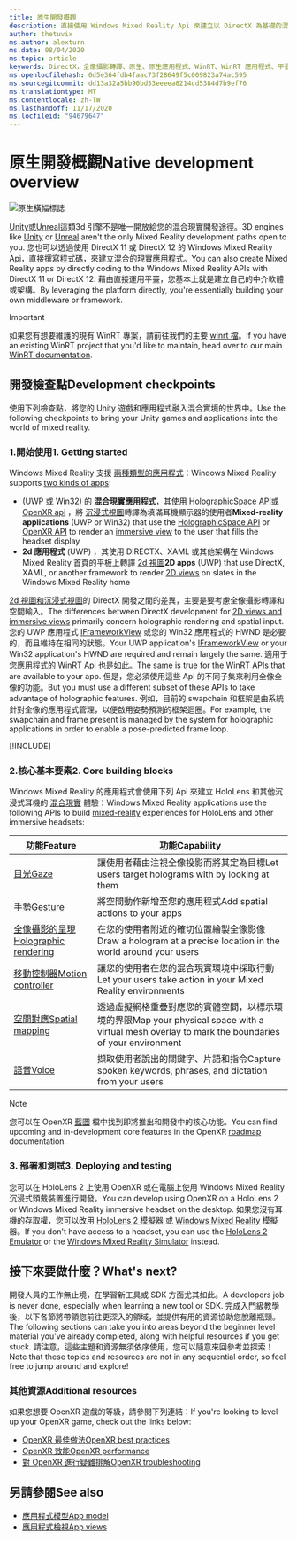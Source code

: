 ```yaml
---
title: 原生開發概觀
description: 直接使用 Windows Mixed Reality Api 來建立以 DirectX 為基礎的混合現實引擎。
author: thetuvix
ms.author: alexturn
ms.date: 08/04/2020
ms.topic: article
keywords: DirectX，全像攝影轉譯、原生、原生應用程式、WinRT、WinRT 應用程式、平臺 Api、自訂引擎、中介軟體、混合現實耳機、windows mixed reality 耳機、虛擬實境耳機
ms.openlocfilehash: 0d5e364fdb4faac73f28649f5c009823a74ac595
ms.sourcegitcommit: dd13a32a5bb90bd53eeeea8214cd5384d7b9ef76
ms.translationtype: MT
ms.contentlocale: zh-TW
ms.lasthandoff: 11/17/2020
ms.locfileid: "94679647"
---
```

# <a name="native-development-overview"></a><span data-ttu-id="4c541-104">原生開發概觀</span><span class="sxs-lookup"><span data-stu-id="4c541-104">Native development overview</span></span>

![原生橫幅標誌](../images/native_logo_banner.png)

<span data-ttu-id="4c541-106">[Unity](../unity/unity-development-overview.md)或[Unreal](../unreal/unreal-development-overview.md)這類3d 引擎不是唯一開放給您的混合現實開發途徑。</span><span class="sxs-lookup"><span data-stu-id="4c541-106">3D engines like [Unity](../unity/unity-development-overview.md) or [Unreal](../unreal/unreal-development-overview.md) aren't the only Mixed Reality development paths open to you.</span></span> <span data-ttu-id="4c541-107">您也可以透過使用 DirectX 11 或 DirectX 12 的 Windows Mixed Reality Api，直接撰寫程式碼，來建立混合的現實應用程式。</span><span class="sxs-lookup"><span data-stu-id="4c541-107">You can also create Mixed Reality apps by directly coding to the Windows Mixed Reality APIs with DirectX 11 or DirectX 12.</span></span> <span data-ttu-id="4c541-108">藉由直接運用平臺，您基本上就是建立自己的中介軟體或架構。</span><span class="sxs-lookup"><span data-stu-id="4c541-108">By leveraging the platform directly, you're essentially building your own middleware or framework.</span></span> 

> [!IMPORTANT]
> <span data-ttu-id="4c541-109">如果您有想要維護的現有 WinRT 專案，請前往我們的主要 [winrt 檔](creating-a-holographic-directx-project.md)。</span><span class="sxs-lookup"><span data-stu-id="4c541-109">If you have an existing WinRT project that you'd like to maintain, head over to our main [WinRT documentation](creating-a-holographic-directx-project.md).</span></span> 

## <a name="development-checkpoints"></a><span data-ttu-id="4c541-110">開發檢查點</span><span class="sxs-lookup"><span data-stu-id="4c541-110">Development checkpoints</span></span>

<span data-ttu-id="4c541-111">使用下列檢查點，將您的 Unity 遊戲和應用程式融入混合實境的世界中。</span><span class="sxs-lookup"><span data-stu-id="4c541-111">Use the following checkpoints to bring your Unity games and applications into the world of mixed reality.</span></span>

### <a name="1-getting-started"></a><span data-ttu-id="4c541-112">1.開始使用</span><span class="sxs-lookup"><span data-stu-id="4c541-112">1. Getting started</span></span>

<span data-ttu-id="4c541-113">Windows Mixed Reality 支援 [兩種類型的應用程式](../../design/app-views.md)：</span><span class="sxs-lookup"><span data-stu-id="4c541-113">Windows Mixed Reality supports [two kinds of apps](../../design/app-views.md):</span></span>
* <span data-ttu-id="4c541-114"> (UWP 或 Win32) 的 **混合現實應用程式**，其使用 [HolographicSpace API](getting-a-holographicspace.md)或 [OpenXR api](openxr.md) ，將 [沉浸式視圖](../../design/app-views.md)轉譯為填滿耳機顯示器的使用者</span><span class="sxs-lookup"><span data-stu-id="4c541-114">**Mixed-reality applications** (UWP or Win32) that use the [HolographicSpace API](getting-a-holographicspace.md) or [OpenXR API](openxr.md) to render an [immersive view](../../design/app-views.md) to the user that fills the headset display</span></span>
* <span data-ttu-id="4c541-115">**2d 應用程式** (UWP) ，其使用 DIRECTX、XAML 或其他架構在 Windows Mixed Reality 首頁的平板上轉譯 [2d 視圖](../../design/app-views.md#2d-views)</span><span class="sxs-lookup"><span data-stu-id="4c541-115">**2D apps** (UWP) that use DirectX, XAML, or another framework to render [2D views](../../design/app-views.md#2d-views) on slates in the Windows Mixed Reality home</span></span>

<span data-ttu-id="4c541-116">[2d 視圖和沉浸式視圖](../../design/app-views.md)的 DirectX 開發之間的差異，主要是要考慮全像攝影轉譯和空間輸入。</span><span class="sxs-lookup"><span data-stu-id="4c541-116">The differences between DirectX development for [2D views and immersive views](../../design/app-views.md) primarily concern holographic rendering and spatial input.</span></span> <span data-ttu-id="4c541-117">您的 UWP 應用程式 [IFrameworkView](https://msdn.microsoft.com/library/windows/apps/windows.applicationmodel.core.iframeworkview.aspx) 或您的 Win32 應用程式的 HWND 是必要的，而且維持在相同的狀態。</span><span class="sxs-lookup"><span data-stu-id="4c541-117">Your UWP application's [IFrameworkView](https://msdn.microsoft.com/library/windows/apps/windows.applicationmodel.core.iframeworkview.aspx) or your Win32 application's HWND are required and remain largely the same.</span></span> <span data-ttu-id="4c541-118">適用于您應用程式的 WinRT Api 也是如此。</span><span class="sxs-lookup"><span data-stu-id="4c541-118">The same is true for the WinRT APIs that are available to your app.</span></span> <span data-ttu-id="4c541-119">但是，您必須使用這些 Api 的不同子集來利用全像全像的功能。</span><span class="sxs-lookup"><span data-stu-id="4c541-119">But you must use a different subset of these APIs to take advantage of holographic features.</span></span> <span data-ttu-id="4c541-120">例如，目前的 swapchain 和框架是由系統針對全像的應用程式管理，以便啟用姿勢預測的框架迴圈。</span><span class="sxs-lookup"><span data-stu-id="4c541-120">For example, the swapchain and frame present is managed by the system for holographic applications in order to enable a pose-predicted frame loop.</span></span>

[!INCLUDE[](../includes/native-getting-started.md)]

### <a name="2-core-building-blocks"></a><span data-ttu-id="4c541-121">2.核心基本要素</span><span class="sxs-lookup"><span data-stu-id="4c541-121">2. Core building blocks</span></span>

<span data-ttu-id="4c541-122">Windows Mixed Reality 的應用程式會使用下列 Api 來建立 HoloLens 和其他沉浸式耳機的 [混合現實](../../discover/mixed-reality.md) 體驗：</span><span class="sxs-lookup"><span data-stu-id="4c541-122">Windows Mixed Reality applications use the following APIs to build [mixed-reality](../../discover/mixed-reality.md) experiences for HoloLens and other immersive headsets:</span></span>

|  <span data-ttu-id="4c541-123">功能</span><span class="sxs-lookup"><span data-stu-id="4c541-123">Feature</span></span>  |  <span data-ttu-id="4c541-124">功能</span><span class="sxs-lookup"><span data-stu-id="4c541-124">Capability</span></span>  |
| --- | --- |
| [<span data-ttu-id="4c541-125">目光</span><span class="sxs-lookup"><span data-stu-id="4c541-125">Gaze</span></span>](../../design/gaze-and-commit.md) | <span data-ttu-id="4c541-126">讓使用者藉由注視全像投影而將其定為目標</span><span class="sxs-lookup"><span data-stu-id="4c541-126">Let users target holograms with by looking at them</span></span> |
| [<span data-ttu-id="4c541-127">手勢</span><span class="sxs-lookup"><span data-stu-id="4c541-127">Gesture</span></span>](../../design/gaze-and-commit.md#composite-gestures) | <span data-ttu-id="4c541-128">將空間動作新增至您的應用程式</span><span class="sxs-lookup"><span data-stu-id="4c541-128">Add spatial actions to your apps</span></span> |
| [<span data-ttu-id="4c541-129">全像攝影的呈現</span><span class="sxs-lookup"><span data-stu-id="4c541-129">Holographic rendering</span></span>](../platform-capabilities-and-apis/rendering.md) | <span data-ttu-id="4c541-130">在您的使用者附近的確切位置繪製全像影像</span><span class="sxs-lookup"><span data-stu-id="4c541-130">Draw a hologram at a precise location in the world around your users</span></span> |
| [<span data-ttu-id="4c541-131">移動控制器</span><span class="sxs-lookup"><span data-stu-id="4c541-131">Motion controller</span></span>](../../design/motion-controllers.md) | <span data-ttu-id="4c541-132">讓您的使用者在您的混合現實環境中採取行動</span><span class="sxs-lookup"><span data-stu-id="4c541-132">Let your users take action in your Mixed Reality environments</span></span> |
| [<span data-ttu-id="4c541-133">空間對應</span><span class="sxs-lookup"><span data-stu-id="4c541-133">Spatial mapping</span></span>](../../design/spatial-mapping.md) | <span data-ttu-id="4c541-134">透過虛擬網格重疊對應您的實體空間，以標示環境的界限</span><span class="sxs-lookup"><span data-stu-id="4c541-134">Map your physical space with a virtual mesh overlay to mark the boundaries of your environment</span></span> |
| [<span data-ttu-id="4c541-135">語音</span><span class="sxs-lookup"><span data-stu-id="4c541-135">Voice</span></span>](../../design/voice-input.md) | <span data-ttu-id="4c541-136">擷取使用者說出的關鍵字、片語和指令</span><span class="sxs-lookup"><span data-stu-id="4c541-136">Capture spoken keywords, phrases, and dictation from your users</span></span> |
 
> [!NOTE]
> <span data-ttu-id="4c541-137">您可以在 OpenXR [藍圖](openxr.md#roadmap) 檔中找到即將推出和開發中的核心功能。</span><span class="sxs-lookup"><span data-stu-id="4c541-137">You can find upcoming and in-development core features in the OpenXR [roadmap](openxr.md#roadmap) documentation.</span></span>

### <a name="3-deploying-and-testing"></a><span data-ttu-id="4c541-138">3. 部署和測試</span><span class="sxs-lookup"><span data-stu-id="4c541-138">3. Deploying and testing</span></span>

<span data-ttu-id="4c541-139">您可以在 HoloLens 2 上使用 OpenXR 或在電腦上使用 Windows Mixed Reality 沉浸式頭戴裝置進行開發。</span><span class="sxs-lookup"><span data-stu-id="4c541-139">You can develop using OpenXR on a HoloLens 2 or Windows Mixed Reality immersive headset on the desktop.</span></span>  <span data-ttu-id="4c541-140">如果您沒有耳機的存取權，您可以改用 [HoloLens 2 模擬器](../platform-capabilities-and-apis/using-the-hololens-emulator.md) 或 [Windows Mixed Reality](../platform-capabilities-and-apis/using-the-windows-mixed-reality-simulator.md) 模擬器。</span><span class="sxs-lookup"><span data-stu-id="4c541-140">If you don't have access to a headset, you can use the [HoloLens 2 Emulator](../platform-capabilities-and-apis/using-the-hololens-emulator.md) or the [Windows Mixed Reality Simulator](../platform-capabilities-and-apis/using-the-windows-mixed-reality-simulator.md) instead.</span></span>

## <a name="whats-next"></a><span data-ttu-id="4c541-141">接下來要做什麼？</span><span class="sxs-lookup"><span data-stu-id="4c541-141">What's next?</span></span>

<span data-ttu-id="4c541-142">開發人員的工作無止境，在學習新工具或 SDK 方面尤其如此。</span><span class="sxs-lookup"><span data-stu-id="4c541-142">A developers job is never done, especially when learning a new tool or SDK.</span></span> <span data-ttu-id="4c541-143">完成入門級教學後，以下各節將帶領您前往更深入的領域，並提供有用的資源協助您脫離瓶頸。</span><span class="sxs-lookup"><span data-stu-id="4c541-143">The following sections can take you into areas beyond the beginner level material you've already completed, along with helpful resources if you get stuck.</span></span> <span data-ttu-id="4c541-144">請注意，這些主題和資源無須依序使用，您可以隨意來回參考並探索！</span><span class="sxs-lookup"><span data-stu-id="4c541-144">Note that these topics and resources are not in any sequential order, so feel free to jump around and explore!</span></span>

### <a name="additional-resources"></a><span data-ttu-id="4c541-145">其他資源</span><span class="sxs-lookup"><span data-stu-id="4c541-145">Additional resources</span></span>

<span data-ttu-id="4c541-146">如果您想要 OpenXR 遊戲的等級，請參閱下列連結：</span><span class="sxs-lookup"><span data-stu-id="4c541-146">If you're looking to level up your OpenXR game, check out the links below:</span></span>

* [<span data-ttu-id="4c541-147">OpenXR 最佳做法</span><span class="sxs-lookup"><span data-stu-id="4c541-147">OpenXR best practices</span></span>](openxr-best-practices.md)
* [<span data-ttu-id="4c541-148">OpenXR 效能</span><span class="sxs-lookup"><span data-stu-id="4c541-148">OpenXR performance</span></span>](openxr-performance.md)
* [<span data-ttu-id="4c541-149">對 OpenXR 進行疑難排解</span><span class="sxs-lookup"><span data-stu-id="4c541-149">OpenXR troubleshooting</span></span>](openxr-troubleshooting.md)

## <a name="see-also"></a><span data-ttu-id="4c541-150">另請參閱</span><span class="sxs-lookup"><span data-stu-id="4c541-150">See also</span></span>
* [<span data-ttu-id="4c541-151">應用程式模型</span><span class="sxs-lookup"><span data-stu-id="4c541-151">App model</span></span>](../../design/app-model.md)
* [<span data-ttu-id="4c541-152">應用程式檢視</span><span class="sxs-lookup"><span data-stu-id="4c541-152">App views</span></span>](../../design/app-views.md)
